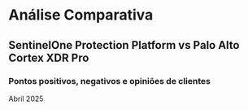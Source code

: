 # Análise Comparativa
## SentinelOne Protection Platform vs Palo Alto Cortex XDR Pro

### Pontos positivos, negativos e opiniões de clientes

Abril 2025
